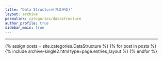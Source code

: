 ```yaml
---
title: "Data Structure(자료구조)"
layout: archive
permalink: categories/datastructure
author_profile: true
sidebar_main: true
---
```


<!-- 공백이 포함되어 있는 카테고리 이름의 경우 site.categories.['a b c'] 이런식으로! -->

***

{% assign posts = site.categories.DataStructure %}
{% for post in posts %} {% include archive-single2.html type=page.entries_layout %} {% endfor %}

